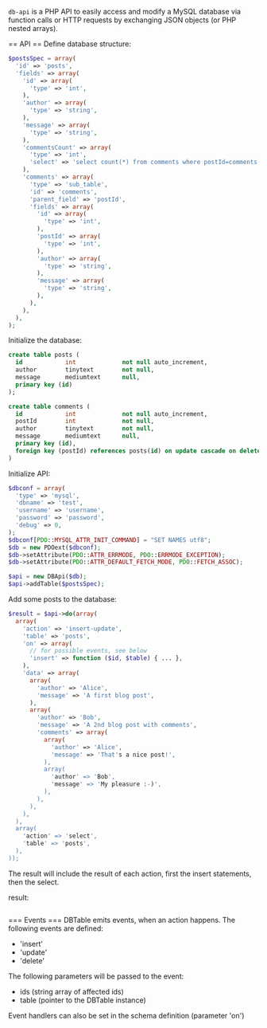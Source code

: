 `db-api` is a PHP API to easily access and modify a MySQL database via function
calls or HTTP requests by exchanging JSON objects (or PHP nested arrays).

== API ==
Define database structure:

```php
$postsSpec = array(
  'id' => 'posts',
  'fields' => array(
    'id' => array(
      'type' => 'int',
    ),
    'author' => array(
      'type' => 'string',
    ),
    'message' => array(
      'type' => 'string',
    ),
    'commentsCount' => array(
      'type' => 'int',
      'select' => 'select count(*) from comments where postId=comments.id',
    ),
    'comments' => array(
      'type' => 'sub_table',
      'id' => 'comments',
      'parent_field' => 'postId',
      'fields' => array(
        'id' => array(
          'type' => 'int',
        ),
        'postId' => array(
          'type' => 'int',
        ),
        'author' => array(
          'type' => 'string',
        ),
        'message' => array(
          'type' => 'string',
        ),
      ),
    ),
  ),
);
```

Initialize the database:
```sql
create table posts (
  id            int             not null auto_increment,
  author        tinytext        not null,
  message       mediumtext      null,
  primary key (id)
);

create table comments (
  id            int             not null auto_increment,
  postId        int             not null,
  author        tinytext        not null,
  message       mediumtext      null,
  primary key (id),
  foreign key (postId) references posts(id) on update cascade on delete cascade
)
```

Initialize API:
```php
$dbconf = array(
  'type' => 'mysql',
  'dbname' => 'test',
  'username' => 'username',
  'password' => 'password',
  'debug' => 0,
);
$dbconf[PDO::MYSQL_ATTR_INIT_COMMAND] = "SET NAMES utf8";
$db = new PDOext($dbconf);
$db->setAttribute(PDO::ATTR_ERRMODE, PDO::ERRMODE_EXCEPTION);
$db->setAttribute(PDO::ATTR_DEFAULT_FETCH_MODE, PDO::FETCH_ASSOC);

$api = new DBApi($db);
$api->addTable($postsSpec);
```

Add some posts to the database:
```php
$result = $api->do(array(
  array(
    'action' => 'insert-update',
    'table' => 'posts',
    'on' => array(
      // for possible events, see below
      'insert' => function ($id, $table) { ... },
    ),
    'data' => array(
      array(
        'author' => 'Alice',
        'message' => 'A first blog post',
      ),
      array(
        'author' => 'Bob',
        'message' => 'A 2nd blog post with comments',
        'comments' => array(
          array(
            'author' => 'Alice',
            'message' => 'That's a nice post!',
          ),
          array(
            'author' => 'Bob',
            'message' => 'My pleasure :-)',
          ),
        ),
      ),
    ),
  ),
  array(
    'action' => 'select',
    'table' => 'posts',
  ),
));
```

The result will include the result of each action, first the insert
statements, then the select.

result:
```json
```

=== Events ===
DBTable emits events, when an action happens. The following events are defined:
* 'insert'
* 'update'
* 'delete'

The following parameters will be passed to the event:
* ids (string array of affected ids)
* table (pointer to the DBTable instance)

Event handlers can also be set in the schema definition (parameter 'on')
